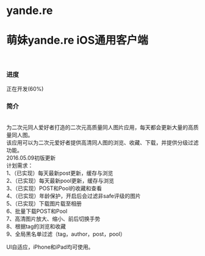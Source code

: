 # yande.re
<H1>萌妹yande.re iOS通用客户端</H1></br>
<H3>进度</H3>正在开发(60%)</br>
<H3>简介</H3></br>
    为二次元同人爱好者打造的二次元高质量同人图片应用，每天都会更新大量的高质量同人图。</br>
    该应用可以为二次元爱好者提供高清同人图的浏览、收藏、下载，并提供分级过滤功能。</br>
2016.05.09初版更新</br>
计划需求：</br>
  1、（已实现）每天最新post更新，缓存与浏览</br>
  2、（已实现）每天最新pool更新，缓存与浏览</br>
  3、（已实现）POST和Pool的收藏和查看</br>
  4、（已实现）年龄保护，开启后会过滤非safe评级的图片</br>
  5、（已实现）下载图片载至相册</br>
  6、批量下载POST和Pool</br>
  7、高清图片放大、缩小、前后切换手势</br>
  8、根据tag的浏览和收藏</br>
  9、全局黑名单过滤（tag，author，post，pool）</br>


UI自适应，iPhone和iPad均可使用。</br>
